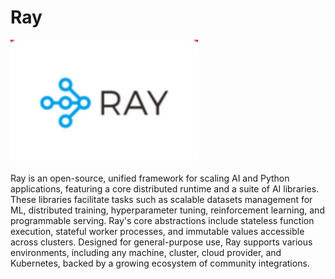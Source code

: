 # Ray

<img src="../img/ray.png" alt="ray" width="300"/>

Ray is an open-source, unified framework for scaling AI and Python applications, featuring a core distributed runtime and a suite of AI libraries. These libraries facilitate tasks such as scalable datasets management for ML, distributed training, hyperparameter tuning, reinforcement learning, and programmable serving. Ray's core abstractions include stateless function execution, stateful worker processes, and immutable values accessible across clusters. Designed for general-purpose use, Ray supports various environments, including any machine, cluster, cloud provider, and Kubernetes, backed by a growing ecosystem of community integrations.